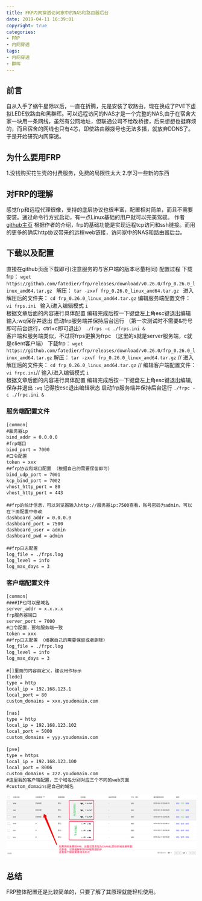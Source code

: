 ```yaml
---
title: FRP内网穿透访问家中的NAS和路由器后台
date: 2019-04-11 16:39:01
copyright: true
categories: 
- FRP
- 内网穿透
tags:
- 内网穿透
- 群晖
---
```


## 前言
自从入手了蜗牛星际以后，一直在折腾，先是安装了软路由，现在换成了PVE下虚拟LEDE软路由和黑群晖。可以远程访问的NAS才是一个完整的NAS,由于在宿舍大家一块用一条网线，虽然有公网地址，但联通公司不给改桥接，后来想想也挺麻烦的，而且宿舍的网线也只有4芯，即使路由器拨号也无法多播，就放弃DDNS了。于是开始研究内网穿透。

## 为什么要用FRP
1.没钱购买花生壳的付费服务，免费的局限性太大
2.学习一些新的东西

## 对FRP的理解
感觉frp和远程代理很像，支持的底层协议也很丰富，配置相对简单，而且不需要安装。通过命令行方式启动，有一点Linux基础的用户就可以完美驾驭。
作者[github主页](https://github.com/fatedier/frp/blob/master/README_zh.md)
根据作者的介绍，frp的基础功能是实现远程tcp访问和ssh链接。而用的更多的确实http协议带来的远程web链接，访问家中的NAS和路由器后台。

## 下载以及配置
直接在github页面下载即可(注意服务的与客户端的版本尽量相同)
配置过程
下载frp：
`wget https://github.com/fatedier/frp/releases/download/v0.26.0/frp_0.26.0_linux_amd64.tar.gz `
解压：
`tar -zxvf frp_0.26.0_linux_amd64.tar.gz `
进入解压后的文件夹：
`cd frp_0.26.0_linux_amd64.tar.gz` 
编辑服务端配置文件：
`vi frps.ini `
输入i进入编辑模式
`i`  
根据文章后面的内容进行具体配置
编辑完成后按一下键盘左上角esc键退出编辑
输入:wq保存并退出
启动frp服务端并保持后台运行 （第一次测试时不需要&符号即可前台运行，ctrl+c即可退出）
`./frps -c ./frps.ini &`  
客户端和服务端类似，不过将frps更换为frpc （这里的s就是server服务端，c就是client客户端）
下载frp：
`wget https://github.com/fatedier/frp/releases/download/v0.26.0/frp_0.26.0_linux_amd64.tar.gz`
解压：
`tar -zxvf frp_0.26.0_linux_amd64.tar.gz` //
进入解压后的文件夹：
`cd frp_0.26.0_linux_amd64.tar.gz` //
编辑客户端配置文件：
`vi frpc.ini`//
输入i进入编辑模式
`i`  
根据文章后面的内容进行具体配置
编辑完成后按一下键盘左上角esc键退出编辑,保存并退出
`:wq` 记得按esc退出编辑状态
启动frp服务端并保持后台运行
`./frpc -c ./frpc.ini &`  


### 服务端配置文件

```
[common] 
#服务器ip
bind_addr = 0.0.0.0  
#frp端口 
bind_port = 7000
#口令配置
token = xxx 
##frp协议和端口配置 （根据自己的需要保留即可）
bind_udp_port = 7001
kcp_bind_port = 7002
vhost_http_port = 80     
vhost_http_port = 443

##frp的统计信息，可以浏览器输入http://服务器ip:7500查看，账号密码为admin，可以在下面配置中修改
dashboard_addr = 0.0.0.0
dashboard_port = 7500
dashboard_user = admin
dashboard_pwd = admin 

##frp日志配置 
log_file = ./frps.log
log_level = info
log_max_days = 3
```

### 客户端配置文件
```
[common]
####IP也可以是域名 
server_addr = x.x.x.x  
frp服务器端口
server_port = 7000
#口令配置，要和服务端一致
token = xxx 
##frp日志配置 （根据自己的需要保留或者删除）
log_file = ./frpc.log
log_level = info
log_max_days = 3

#[]里面的内容自定义，建议用作标示
[lede] 
type = http
local_ip = 192.168.123.1  
local_port = 80				
custom_domains = xxx.youdomain.com	

[nas]
type = http     
local_ip = 192.168.123.102               
local_port = 5000           
custom_domains = yyy.youdomain.com  

[pve]
type = https
local_ip = 192.168.123.100
local_port = 8006
custom_domains = zzz.youdomain.com
#这里我的客户端配置，三个域名分别对应三个不同的web页面
#custom_domains是自己的域名
```
<img src="https://raw.githubusercontent.com/sxz799/blog_tuchuang/master/img/20190411195654.png"/>

## 总结

FRP整体配置还是比较简单的，只要了解了其原理就能轻松使用。
